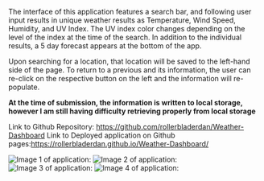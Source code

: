 The interface of this application features a search bar, and following user input results in unique weather results as Temperature, Wind Speed, Humidity, and UV Index. The UV index color changes depending on the level of the index at the time of the search. In addition to the individual results, a 5 day forecast appears at the bottom of the app. 

Upon searching for a location, that location will be saved to the left-hand side of the page. To return to a previous and its information, the user can re-click on the respective button on the left and the information will re-populate. 

**At the time of submission, the information is written to local storage, however I am still having difficulty retrieving properly  from local storage**

Link to Github Repository: https://github.com/rollerbladerdan/Weather-Dashboard
Link to Deployed application on Github pages:https://rollerbladerdan.github.io/Weather-Dashboard/

![Image 1 of application:](https://github.com/rollerbladerdan/Weather-Dashboard/blob/b4508a5b09d6bfabde527bc701368a671d00687c/Assets/Screenshot%201.png)
![Image 2 of application:](https://github.com/rollerbladerdan/Weather-Dashboard/blob/b4508a5b09d6bfabde527bc701368a671d00687c/Assets/Screenshot%202.png)
![Image 3 of application:](https://github.com/rollerbladerdan/Weather-Dashboard/blob/b4508a5b09d6bfabde527bc701368a671d00687c/Assets/Screenshot%203.png)
![Image 4 of application:](https://github.com/rollerbladerdan/Weather-Dashboard/blob/b4508a5b09d6bfabde527bc701368a671d00687c/Assets/Screenshot%204.png)